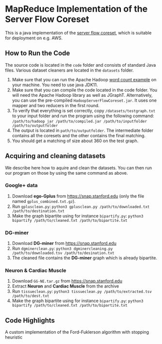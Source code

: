# MapReduce Implementation of the Server Flow Coreset

This is a java implementation of the [server flow coreset](https://arxiv.org/abs/2011.06481), which is suitable for deployment on e.g. AWS.

## How to Run the Code

The source code is located in the ```code``` folder and consists of standard Java files. Various dataset cleaners are located in the ```datasets``` folder. 

1. Make sure that you can run the Apache Hadoop [word count example](https://hadoop.apache.org/docs/current/hadoop-mapreduce-client/hadoop-mapreduce-client-core/MapReduceTutorial.html#Example:_WordCount_v1.0) on your machine. You need to use java JDK11. 
2. Make sure that you can compile the code located in  the code folder. You will need the Apache Hadoop library as well as JGraphT. Alternatively, you can use the pre-compiled ```HadoopServerFlowCoreset.jar```. It uses one mapper and two reducers in the first round.
3. To verify that everything is set correctly, copy ```/datasets/testgraph.txt``` 
to your input folder and run the program using the following command:
```/path/to/hadoop jar /path/to/compiled.jar /path/to/inputfolder /path/to/outputfolder```
4. The output is located in ```path/to/outputfolder```. The intermediate folder contains all the coresets and the other contains the final matching.
5. You should get a matching of size about 360 on the test graph.

## Acquiring and cleaning datasets

We describe here how to aquire and clean the datasets. You can then run our program on those by using the same command as above.

### Google+ data
1. Download **ego-Gplus** from https://snap.stanford.edu (only the file named ```gplus_combined.txt.gz```).
2. Run ```gplusclean.py```:
```python3 gplusclean.py /path/to/downloaded.txt /path/to/destination.txt```
3. Make the graph bipartite using for instance ```bipartify.py```:
```python3 bipartify /path/to/cleaned.txt /path/to/bipartite.txt```

### DG-miner
1. Download **DG-miner** from https://snap.stanford.edu
2. Run ```dgminerclean.py```:
```python3 dgminercleaning.py /path/to/downloaded.tsv /path/to/desination.txt```
3. The cleaned file contains the **DG-miner** graph which is already bipartite.

### Neuron & Cardiac Muscle
1. Download ```GG-NE.tar.gz``` from https://snap.stanford.edu
2. Extract **Neuron** and **Cardiac Muscle** from the archive
3. Run ```tissueclean.py```:
```python3 tissueclean.py /path/to/extracted.tsv /path/to/dest.txt```
4. Make the graph bipartite using for instance ```bipartify.py```:
```python3 bipartify /path/to/cleaned.txt /path/to/bipartite.txt```

## Code Highlights

A custom implementation of the Ford-Fuklerson algorithm with stopping heuristic
